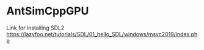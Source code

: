 # AntSimCppGPU
 
Link for installing SDL2
https://lazyfoo.net/tutorials/SDL/01_hello_SDL/windows/msvc2019/index.php
